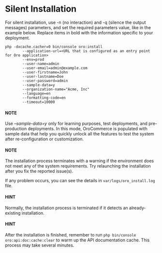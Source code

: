 <!-- begin_silent_installation_via_console -->

# Silent Installation

For silent installation, use -n (no interaction) and -q (silence the output messages) parameters, and set the required parameters value, like in the example below. Replace items in bold with the information specific to your deployment.

```none
php -dxcache.cacher=0 bin/console oro:install
        --application-url=<URL that is configured as an entry point for Oro application>
        --env=prod
        --user-name=admin
        --user-email=admin@example.com
        --user-firstname=John
        --user-lastname=Doe
        --user-password=admin
        --sample-data=y
        --organization-name="Acme, Inc"
        --language=en
        --formatting-code=en
        --timeout=10000
```

#### NOTE
Use  *–sample-data=y* only for learning purposes, test deployments, and pre-production deployments. In this mode, OroCommerce is populated with sample data that help you quickly unlock all the features to test the system after re-configuration or customization.

#### NOTE
The installation process terminates with a warning if the environment does not meet any of the system requirements. Try relaunching the installation after you fix the reported issue(s).

If any problem occurs, you can see the details in `var/logs/oro_install.log` file.

#### HINT
Normally, the installation process is terminated if it detects an already-existing installation.

#### HINT
After the installation is finished, remember to run `php bin/console oro:api:doc:cache:clear` to warm up the API documentation cache. This process may take several minutes.

<!-- finish_silent_installation_via_console -->
